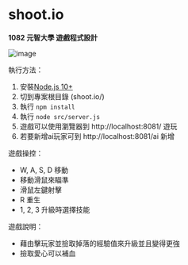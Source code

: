 # shoot.io 

**1082 元智大學 遊戲程式設計**

![image](https://i.imgur.com/5cvEQJX.jpeg)


執行方法：

1. 安裝[Node.js 10+](https://nodejs.org/dist/latest-v10.x/)
2. 切到專案根目錄 (shoot.io/)
3. 執行 `npm install`
4. 執行 `node src/server.js`
5. 遊戲可以使用瀏覽器到 http://localhost:8081/ 遊玩
6. 若要新增ai玩家可到 http://localhost:8081/ai 新增

遊戲操控：
- W, A, S, D 移動
- 移動滑鼠來瞄準
- 滑鼠左鍵射擊
- R 重生
- 1, 2, 3 升級時選擇技能

遊戲說明：
- 藉由擊玩家並撿取掉落的經驗值來升級並且變得更強
- 撿取愛心可以補血

